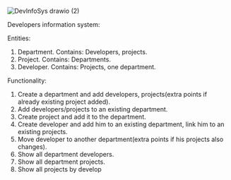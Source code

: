 ![DevInfoSys drawio (2)](https://user-images.githubusercontent.com/94862044/177057218-611cc690-acda-49ea-9620-140effd5e841.png)


Developers information system:


Entities: 

1. Department. Contains: Developers, projects.
2. Project. Contains: Departments.
3. Developer. Contains: Projects, one department.


Functionality:

1. Create a department and add developers, projects(extra points if already existing project added).
2. Add developers/projects to an existing department.
3. Create project and add it to the department.
4. Create developer and add him to an existing department, link him to an existing projects.
5. Move developer to another department(extra points if his projects also changes).
6. Show all department developers.
7. Show all department projects.
8. Show all projects by develop
